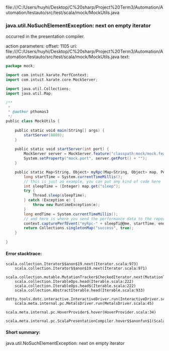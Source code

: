 file:///C:/Users/huyhi/Desktop/C%20sharp/Project%20Term3/Automation/Automation/testauto/src/test/scala/mock/MockUtils.java
### java.util.NoSuchElementException: next on empty iterator

occurred in the presentation compiler.

action parameters:
offset: 1105
uri: file:///C:/Users/huyhi/Desktop/C%20sharp/Project%20Term3/Automation/Automation/testauto/src/test/scala/mock/MockUtils.java
text:
```scala
package mock;

import com.intuit.karate.PerfContext;
import com.intuit.karate.core.MockServer;

import java.util.Collections;
import java.util.Map;

/**
 *
 * @author pthomas3
 */
public class MockUtils {
    
    public static void main(String[] args) {
        startServer(8080);
    }
    
    public static void startServer(int port) {
        MockServer server = MockServer.feature("classpath:mock/mock.feature").http(port).build();
        System.setProperty("mock.port", server.getPort() + "");        
    }

    public static Map<String, Object> myRpc(Map<String, Object> map, PerfContext context) {
        long startTime = System.currentTimeMillis();
        // this is just an example, you can put any kind of code here
        int sleepTime = (Integer) map.get("sleep");
        try {
            Thread.sleep(sleepTime);
        } catch (Exception e) {
            throw new RuntimeException(e);
        }
        long endTime = System.currentTimeMillis();
        // and here is where you send the performance data to the reporting engine
        context.capturePerfEvent("myRpc-" + sleepTi@@me, startTime, endTime);
        return Collections.singletonMap("success", true);
    }
    
}

```



#### Error stacktrace:

```
scala.collection.Iterator$$anon$19.next(Iterator.scala:973)
	scala.collection.Iterator$$anon$19.next(Iterator.scala:971)
	scala.collection.mutable.MutationTracker$CheckedIterator.next(MutationTracker.scala:76)
	scala.collection.IterableOps.head(Iterable.scala:222)
	scala.collection.IterableOps.head$(Iterable.scala:222)
	scala.collection.AbstractIterable.head(Iterable.scala:933)
	dotty.tools.dotc.interactive.InteractiveDriver.run(InteractiveDriver.scala:168)
	scala.meta.internal.pc.MetalsDriver.run(MetalsDriver.scala:45)
	scala.meta.internal.pc.HoverProvider$.hover(HoverProvider.scala:34)
	scala.meta.internal.pc.ScalaPresentationCompiler.hover$$anonfun$1(ScalaPresentationCompiler.scala:329)
```
#### Short summary: 

java.util.NoSuchElementException: next on empty iterator